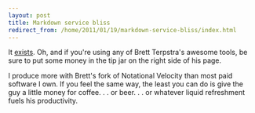 ```yaml
---
layout: post
title: Markdown service bliss
redirect_from: /home/2011/01/19/markdown-service-bliss/index.html
---
```

<p>It <a href="http://brettterpstra.com/code/markdown-service-tools/">exists</a>.
Oh, and if you're using any of Brett Terpstra's awesome tools, be sure to put some money in the tip jar on the right side of his page.</p>
<p>I produce more with Brett's fork of Notational Velocity than most paid software I own. If you feel the same way, the least you can do is give the guy a little money for coffee. . . or beer. . . or whatever liquid refreshment fuels his productivity.</p>
